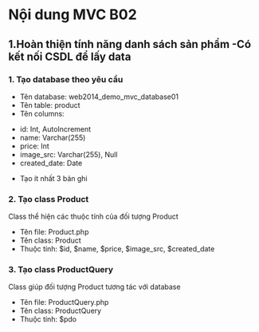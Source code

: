 # Nội dung MVC B02
1.Hoàn thiện tính năng danh sách sản phẩm
-Có kết nối CSDL để lấy data
-






### 1. Tạo database theo yêu cầu
- Tên database: web2014_demo_mvc_database01
- Tên table: product
- Tên columns:
+ id: Int, AutoIncrement
+ name: Varchar(255)
+ price: Int
+ image_src: Varchar(255), Null
+ created_date: Date
- Tạo ít nhất 3 bản ghi

### 2. Tạo class Product
Class thể hiện các thuộc tính của đối tượng Product
- Tên file: Product.php
- Tên class: Product
- Thuộc tính: $id, $name, $price, $image_src, $created_date


### 3. Tạo class ProductQuery
Class giúp đối tượng Product tương tác với database
- Tên file: ProductQuery.php
- Tên class: ProductQuery
- Thuộc tính: $pdo
